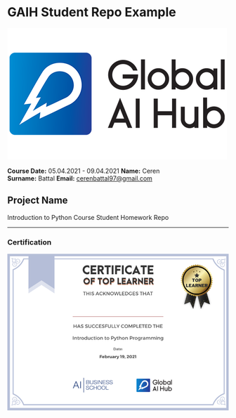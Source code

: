 # GAIH Student Repo Example
![](img/newlogo.png)

**Course Date:** 05.04.2021 - 09.04.2021 
**Name:** Ceren  
**Surname:** Battal 
**Email:** cerenbattal97@gmail.com  

## Project Name
Introduction to Python Course Student Homework Repo

---

### Certification
![](img/TopLearnerCertificate.png)

